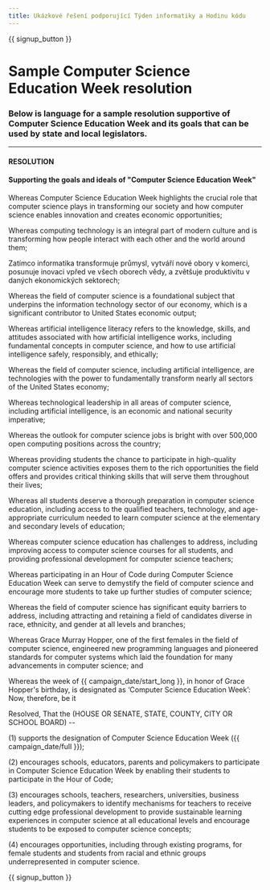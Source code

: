 ```yaml
---
title: Ukázkové řešení podporující Týden informatiky a Hodinu kódu
---
```


{{ signup_button }}

# Sample Computer Science Education Week resolution

### Below is language for a sample resolution supportive of Computer Science Education Week and its goals that can be used by state and local legislators.

* * *

#### **RESOLUTION**  


#### Supporting the goals and ideals of "Computer Science Education Week"

Whereas Computer Science Education Week highlights the crucial role that computer science plays in transforming our society and how computer science enables innovation and creates economic opportunities;

Whereas computing technology is an integral part of modern culture and is transforming how people interact with each other and the world around them;

Zatímco informatika transformuje průmysl, vytváří nové obory v komerci, posunuje inovaci vpřed ve všech oborech vědy, a zvětšuje produktivitu v daných ekonomických sektorech;

Whereas the field of computer science is a foundational subject that underpins the information technology sector of our economy, which is a significant contributor to United States economic output;

Whereas artificial intelligence literacy refers to the knowledge, skills, and attitudes associated with how artificial intelligence works, including fundamental concepts in computer science, and how to use artificial intelligence safely, responsibly, and ethically;

Whereas the field of computer science, including artificial intelligence, are technologies with the power to fundamentally transform nearly all sectors of the United States economy;

Whereas technological leadership in all areas of computer science, including artificial intelligence, is an economic and national security imperative;

Whereas the outlook for computer science jobs is bright with over 500,000 open computing positions across the country;

Whereas providing students the chance to participate in high-quality computer science activities exposes them to the rich opportunities the field offers and provides critical thinking skills that will serve them throughout their lives;

Whereas all students deserve a thorough preparation in computer science education, including access to the qualified teachers, technology, and age-appropriate curriculum needed to learn computer science at the elementary and secondary levels of education;

Whereas computer science education has challenges to address, including improving access to computer science courses for all students, and providing professional development for computer science teachers;

Whereas participating in an Hour of Code during Computer Science Education Week can serve to demystify the field of computer science and encourage more students to take up further studies of computer science;

Whereas the field of computer science has significant equity barriers to address, including attracting and retaining a field of candidates diverse in race, ethnicity, and gender at all levels and branches;

Whereas Grace Murray Hopper, one of the first females in the field of computer science, engineered new programming languages and pioneered standards for computer systems which laid the foundation for many advancements in computer science; and

Whereas the week of {{ campaign_date/start_long }}, in honor of Grace Hopper's birthday, is designated as ‘Computer Science Education Week’: Now, therefore, be it <br />

Resolved, That the (HOUSE OR SENATE, STATE, COUNTY, CITY OR SCHOOL BOARD) --

(1) supports the designation of Computer Science Education Week ({{ campaign_date/full }});

(2) encourages schools, educators, parents and policymakers to participate in Computer Science Education Week by enabling their students to participate in the Hour of Code;

(3) encourages schools, teachers, researchers, universities, business leaders, and policymakers to identify mechanisms for teachers to receive cutting edge professional development to provide sustainable learning experiences in computer science at all educational levels and encourage students to be exposed to computer science concepts;

(4) encourages opportunities, including through existing programs, for female students and students from racial and ethnic groups underrepresented in computer science.

{{ signup_button }}
